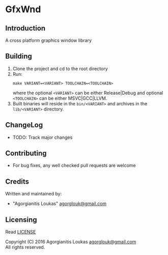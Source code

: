 GfxWnd
======

Introduction
------------
A cross platform graphics window library

Building
--------
 1. Clone the project and cd to the root directory
 2. Run:  
    ```
    make VARIANT=<VARIANT> TOOLCHAIN=<TOOLCHAIN>
    ```  
    where the optional `<VARIANT>` can be either Release|Debug and optional `<TOOLCHAIN>` can be either MSVC|GCC|LLVM.
 3. Built binaries will reside in the `bin/<VARIANT>` and archives in the `lib/<VARIANT>` directory.

ChangeLog
---------
 * TODO: Track major changes

Contributing
------------
 * For bug fixes, any well checked pull requests are welcome

Credits
-------
Written and maintained by:  
 * "Agorgianitis Loukas" <agorglouk@gmail.com>

Licensing
---------
Read [LICENSE](LICENSE)  

Copyright (C) 2016 Agorgianitis Loukas <agorglouk@gmail.com>  
All rights reserved.
